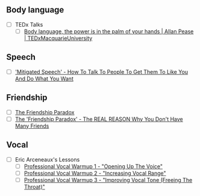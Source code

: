 ## Body language

- [ ] TEDx Talks
    - [ ] [Body language, the power is in the palm of your hands | Allan Pease | TEDxMacquarieUniversity](https://www.youtube.com/watch?v=ZZZ7k8cMA-4)

## Speech

- [ ] ['Mitigated Speech' - How To Talk To People To Get Them To Like You And Do What You Want](https://www.youtube.com/watch?v=m4I0TgNQ9_8)

## Friendship

- [ ] [The Friendship Paradox](https://www.youtube.com/watch?v=httLvVufAYs)
- [ ] [The 'Friendship Paradox' - The REAL REASON Why You Don't Have Many Friends](https://www.youtube.com/watch?v=y10JZviXZqs)

## Vocal

- [ ] Eric Arceneaux's Lessons
    - [ ] [Professional Vocal Warmup 1 - "Opening Up The Voice"](https://www.youtube.com/watch?v=Q5hS7eukUbQ)
    - [ ] [Professional Vocal Warmup 2 - "Increasing Vocal Range"](https://www.youtube.com/watch?v=L5_-kvfsiGE)
    - [ ] [Professional Vocal Warmup 3 - "Improving Vocal Tone (Freeing The Throat)"](https://www.youtube.com/watch?v=NMFH6Ob801I)